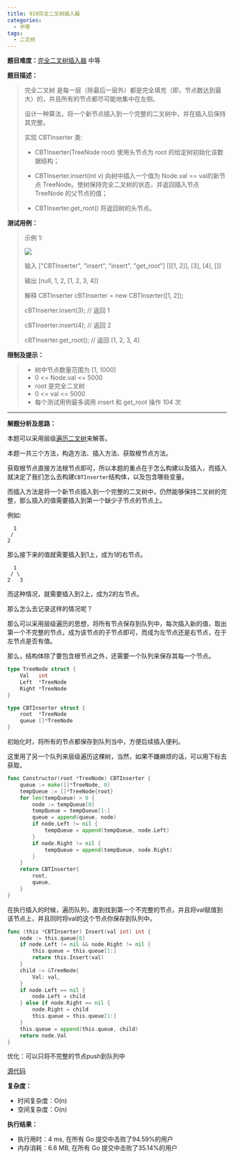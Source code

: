 ```yaml
---
title: 919完全二叉树插入器
categories:
  - 中等
tags:
  - 二叉树
---
```


**题目难度：**[完全二叉树插入器](https://leetcode.cn/problems/complete-binary-tree-inserter/) 中等

**题目描述：**

> 完全二叉树 是每一层（除最后一层外）都是完全填充（即，节点数达到最大）的，并且所有的节点都尽可能地集中在左侧。
> 
> 设计一种算法，将一个新节点插入到一个完整的二叉树中，并在插入后保持其完整。
> 
> 实现 CBTInserter 类:
>
> - CBTInserter(TreeNode root) 使用头节点为 root 的给定树初始化该数据结构；
> 
> - CBTInserter.insert(int v) 向树中插入一个值为 Node.val == val的新节点 TreeNode。使树保持完全二叉树的状态，并返回插入节点 TreeNode 的父节点的值；
> 
> - CBTInserter.get_root() 将返回树的头节点。

**测试用例：**

> 示例 1:
> 
> ![](../img/leetcode/919完全二叉树插入器)
> 
> 输入 ["CBTInserter", "insert", "insert", "get_root"] [[[1, 2]], [3], [4], []] 
> 
> 输出 [null, 1, 2, [1, 2, 3, 4]] 
> 
> 解释 CBTInserter cBTInserter = new CBTInserter([1, 2]); 
> 
> cBTInserter.insert(3); // 返回 1 
> 
> cBTInserter.insert(4); // 返回 2 
> 
> cBTInserter.get_root(); // 返回 [1, 2, 3, 4]

**限制及提示：**
> - 树中节点数量范围为 [1, 1000]
> - 0 <= Node.val <= 5000
> - root 是完全二叉树
> - 0 <= val <= 5000
> - 每个测试用例最多调用 insert 和 get_root 操作 104 次

---
**解题分析及思路：**

本题可以采用层级[遍历二叉树](../pages/bTree)来解答。


本题一共三个方法，构造方法、插入方法、获取根节点方法。

获取根节点直接方法根节点即可，所以本题的重点在于怎么构建以及插入，而插入就决定了我们怎么去构建`CBTInserter`结构体，以及包含哪些变量。


而插入方法是将一个新节点插入到一个完整的二叉树中，仍然能够保持二叉树的完整，那么插入的值需要插入到第一个缺少子节点的节点上。

例如:
```
  1
 /
2
```
那么接下来的值就需要插入到1上，成为1的右节点。

```
  1
 / \
2   3
```
而这种情况，就需要插入到2上，成为2的左节点。

那么怎么去记录这样的情况呢？

那么可以采用层级遍历的思想，将所有节点保存到队列中，每次插入新的值，取出第一个不完整的节点，成为该节点的子节点即可，而成为左节点还是右节点，在于左节点是否有值。

那么，结构体除了要包含根节点之外，还需要一个队列来保存其每一个节点。
```go
type TreeNode struct {
	Val   int
	Left  *TreeNode
	Right *TreeNode
}

type CBTInserter struct {
	root  *TreeNode
	queue []*TreeNode
}
```

初始化时，将所有的节点都保存到队列当中，方便后续插入便利。

这里用了另一个队列来层级遍历这棵树，当然，如果不嫌麻烦的话，可以用下标去获取。
```go
func Constructor(root *TreeNode) CBTInserter {
	queue := make([]*TreeNode, 0)
	tempQueue := []*TreeNode{root}
	for len(tempQueue) > 0 {
		node := tempQueue[0]
		tempQueue = tempQueue[1:]
		queue = append(queue, node)
		if node.Left != nil {
			tempQueue = append(tempQueue, node.Left)
		}
		if node.Right != nil {
			tempQueue = append(tempQueue, node.Right)
		}
	}
	return CBTInserter{
		root,
		queue,
	}
}
```

在执行插入的时候，遍历队列，直到找到第一个不完整的节点，并且将val赋值到该节点上，并且同时将val的这个节点你保存到队列中。
```go
func (this *CBTInserter) Insert(val int) int {
	node := this.queue[0]
	if node.Left != nil && node.Right != nil {
		this.queue = this.queue[1:]
		return this.Insert(val)
	}
	child := &TreeNode{
		Val: val,
	}
	if node.Left == nil {
		node.Left = child
	} else if node.Right == nil {
		node.Right = child
		this.queue = this.queue[1:]
	}
	this.queue = append(this.queue, child)
	return node.Val
}
```


优化：可以只将不完整的节点push到队列中

[源代码](https://github.com/lomtom/algorithm-go/blob/main/leetcode/919/919完全二叉树插入器_test.go)

**复杂度：**
- 时间复杂度：O(n)
- 空间复杂度：O(n)

**执行结果：**
- 执行用时：4 ms, 在所有 Go 提交中击败了94.59%的用户
- 内存消耗：6.6 MB, 在所有 Go 提交中击败了35.14%的用户
